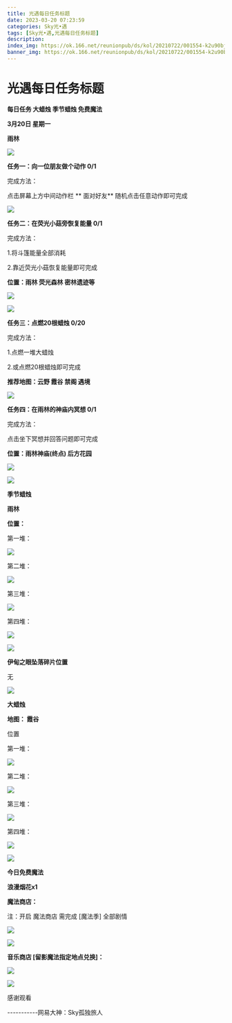 ```yaml
---
title: 光遇每日任务标题
date: 2023-03-20 07:23:59
categories: Sky光•遇
tags: [Sky光•遇,光遇每日任务标题]
description: 
index_img: https://ok.166.net/reunionpub/ds/kol/20210722/001554-k2u90bj7ay.png?imageView&thumbnail=600x0&type=jpg
banner_img: https://ok.166.net/reunionpub/ds/kol/20210722/001554-k2u90bj7ay.png?imageView&thumbnail=600x0&type=jpg
---
```

# 光遇每日任务标题
**每日任务 大蜡烛 季节蜡烛 免费魔法**

 **3月20日 星期一**

 **雨林**

![](https://img.166.net/reunionpub/ds/kol/20230320/000355-b9nl0uhey2.jpg)

 **任务一：向一位朋友做个动作 0/1**

完成方法：

点击屏幕上方中间动作栏 **  面对好友** 随机点击任意动作即可完成

![](https://img.166.net/reunionpub/ds/kol/20230320/000103-pz3uao7kn2.jpg)

 **任务二：在荧光小菇旁恢复能量 0/1**

完成方法：

1.将斗篷能量全部消耗

2.靠近荧光小菇恢复能量即可完成

 **位置：雨林 荧光森林 密林遗迹等**

![](https://img.166.net/reunionpub/ds/kol/20230320/000129-k0ay5sw1zv.jpeg)

![](https://img.166.net/reunionpub/ds/kol/20230320/000137-em1fhwsizq.jpeg)

 **任务三：点燃20根蜡烛 0/20**

完成方法：

1.点燃一堆大蜡烛

2.或点燃20根蜡烛即可完成

 **推荐地图：云野 霞谷 禁阁 遇境**

![](https://img.166.net/reunionpub/ds/kol/20230320/000158-2rwuy8gq1n.jpg)

 **任务四：在雨林的神庙内冥想 0/1**

完成方法：

点击坐下冥想并回答问题即可完成

 **位置：雨林神庙(终点) 后方花园**

![](https://img.166.net/reunionpub/ds/kol/20230320/000217-0wirgcv51z.jpg)

![](https://img.166.net/reunionpub/ds/kol/20221018/100256-wzutnocka0.png)

 **季节蜡烛**

 **雨林**

 **位置：**

第一堆：

![](https://img.166.net/reunionpub/ds/kol/20230319/235216-jtr0n4vfuy.jpeg)

第二堆：

![](https://img.166.net/reunionpub/ds/kol/20230319/235224-cja7dqheyf.jpeg)

第三堆：

![](https://img.166.net/reunionpub/ds/kol/20230319/235233-0ncwb7zdsr.jpeg)

第四堆：

![](https://img.166.net/reunionpub/ds/kol/20230319/235241-r4gsqpwi5d.jpeg)

![](https://img.166.net/reunionpub/ds/kol/20221130/005912-5mvshq9nf3.png)

 **伊甸之眼坠落碎片位置**

无

![](https://img.166.net/reunionpub/ds/kol/20230313/005012-cdpy0kr1uq.png)

 **大蜡烛**

 **地图： 霞谷**

位置

第一堆：

![](https://img.166.net/reunionpub/ds/kol/20230319/235420-klts5bfcnd.jpeg)

第二堆：

![](https://img.166.net/reunionpub/ds/kol/20230319/235429-tg78hor49f.jpeg)

第三堆：

![](https://img.166.net/reunionpub/ds/kol/20230319/235438-1cqem2og47.jpeg)

第四堆：

![](https://img.166.net/reunionpub/ds/kol/20230319/235447-u6fhz8m7ny.jpeg)

![](https://img.166.net/reunionpub/ds/kol/20221018/100256-wzutnocka0.png)

 **今日免费魔法**

 **浪漫烟花x1**

 **魔法商店：**

注：开启 魔法商店 需完成 [魔法季] 全部剧情

![](https://img.166.net/reunionpub/ds/kol/20221018/100559-oibznvdtus.png)

![](https://img.166.net/reunionpub/ds/kol/20230319/235526-0sgzu9364f.jpeg)

 **音乐商店 [留影魔法指定地点兑换]：**

![](https://img.166.net/reunionpub/ds/kol/20230319/235555-fqg98l3srj.jpeg)

 **![](https://img.166.net/reunionpub/ds/kol/20221018/100256-wzutnocka0.png)**

感谢观看

\-----------网易大神：Sky孤独旅人

